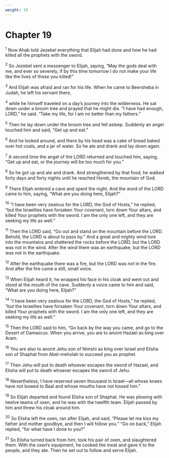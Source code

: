 ```yaml
---
weight: 19
---
```


# Chapter 19

<sup>1</sup> Now Ahab told Jezebel everything that Elijah had done and how he had killed all the prophets with the sword. 

<sup>2</sup> So Jezebel sent a messenger to Elijah, saying, “May the gods deal with me, and ever so severely, if by this time tomorrow I do not make your life like the lives of those you killed!” 

<sup>3</sup> And Elijah was afraid and ran for his life. When he came to Beersheba in Judah, he left his servant there, 

<sup>4</sup> while he himself traveled on a day’s journey into the wilderness. He sat down under a broom tree and prayed that he might die. “I have had enough, LORD,” he said. “Take my life, for I am no better than my fathers.” 

<sup>5</sup> Then he lay down under the broom tree and fell asleep. Suddenly an angel touched him and said, “Get up and eat.” 

<sup>6</sup> And he looked around, and there by his head was a cake of bread baked over hot coals, and a jar of water. So he ate and drank and lay down again. 

<sup>7</sup> A second time the angel of the LORD returned and touched him, saying, “Get up and eat, or the journey will be too much for you.” 

<sup>8</sup> So he got up and ate and drank. And strengthened by that food, he walked forty days and forty nights until he reached Horeb, the mountain of God. 

<sup>9</sup> There Elijah entered a cave and spent the night. And the word of the LORD came to him, saying, “What are you doing here, Elijah?” 

<sup>10</sup> “I have been very zealous for the LORD, the God of Hosts,” he replied, “but the Israelites have forsaken Your covenant, torn down Your altars, and killed Your prophets with the sword. I am the only one left, and they are seeking my life as well.” 

<sup>11</sup> Then the LORD said, “Go out and stand on the mountain before the LORD. Behold, the LORD is about to pass by.” And a great and mighty wind tore into the mountains and shattered the rocks before the LORD, but the LORD was not in the wind. After the wind there was an earthquake, but the LORD was not in the earthquake. 

<sup>12</sup> After the earthquake there was a fire, but the LORD was not in the fire. And after the fire came a still, small voice. 

<sup>13</sup> When Elijah heard it, he wrapped his face in his cloak and went out and stood at the mouth of the cave. Suddenly a voice came to him and said, “What are you doing here, Elijah?” 

<sup>14</sup> “I have been very zealous for the LORD, the God of Hosts,” he replied, “but the Israelites have forsaken Your covenant, torn down Your altars, and killed Your prophets with the sword. I am the only one left, and they are seeking my life as well.” 

<sup>15</sup> Then the LORD said to him, “Go back by the way you came, and go to the Desert of Damascus. When you arrive, you are to anoint Hazael as king over Aram. 

<sup>16</sup> You are also to anoint Jehu son of Nimshi as king over Israel and Elisha son of Shaphat from Abel-meholah to succeed you as prophet. 

<sup>17</sup> Then Jehu will put to death whoever escapes the sword of Hazael, and Elisha will put to death whoever escapes the sword of Jehu. 

<sup>18</sup> Nevertheless, I have reserved seven thousand in Israel—all whose knees have not bowed to Baal and whose mouths have not kissed him.” 

<sup>19</sup> So Elijah departed and found Elisha son of Shaphat. He was plowing with twelve teams of oxen, and he was with the twelfth team. Elijah passed by him and threw his cloak around him. 

<sup>20</sup> So Elisha left the oxen, ran after Elijah, and said, “Please let me kiss my father and mother goodbye, and then I will follow you.” “Go on back,” Elijah replied, “for what have I done to you?” 

<sup>21</sup> So Elisha turned back from him, took his pair of oxen, and slaughtered them. With the oxen’s equipment, he cooked the meat and gave it to the people, and they ate. Then he set out to follow and serve Elijah. 



